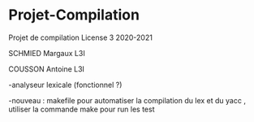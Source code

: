 # Projet-Compilation
Projet de compilation License 3 2020-2021

SCHMIED Margaux L3I

COUSSON Antoine L3I

-analyseur lexicale (fonctionnel ?) 

-nouveau : makefile pour automatiser la compilation du lex et du yacc , utiliser la commande make pour run les test 
